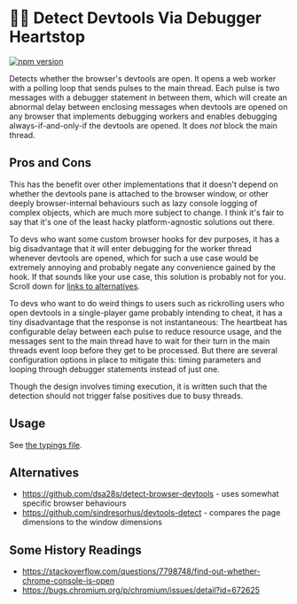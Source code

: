 # 💞🐛 Detect Devtools Via Debugger Heartstop

[![npm version][npm-version-label]][npm-url]

Detects whether the browser's devtools are open. It opens a web worker with a polling loop that sends pulses to the main thread. Each pulse is two messages with a debugger statement in between them, which will create an abnormal delay between enclosing messages when devtools are opened on any browser that implements debugging workers and enables debugging always-if-and-only-if the devtools are opened. It does _not_ block the main thread.

## Pros and Cons

This has the benefit over other implementations that it doesn't depend on whether the devtools pane is attached to the browser window, or other deeply browser-internal behaviours such as lazy console logging of complex objects, which are much more subject to change. I think it's fair to say that it's one of the least hacky platform-agnostic solutions out there.

To devs who want some custom browser hooks for dev purposes, it has a big disadvantage that it will enter debugging for the worker thread whenever devtools are opened, which for such a use case would be extremely annoying and probably negate any convenience gained by the hook. If that sounds like your use case, this solution is probably not for you. Scroll down for [links to alternatives](#Alternatives).

To devs who want to do weird things to users such as rickrolling users who open devtools in a single-player game probably intending to cheat, it has a tiny disadvantage that the response is not instantaneous: The heartbeat has configurable delay between each pulse to reduce resource usage, and the messages sent to the main thread have to wait for their turn in the main threads event loop before they get to be processed. But there are several configuration options in place to mitigate this: timing parameters and looping through debugger statements instead of just one.

Though the design involves timing execution, it is written such that the detection should not trigger false positives due to busy threads.

## Usage

See [the typings file](https://github.com/david-fong/detect-devtools-via-debugger-heartstop/blob/main/index.d.ts).

## Alternatives

- https://github.com/dsa28s/detect-browser-devtools - uses somewhat specific browser behaviours
- https://github.com/sindresorhus/devtools-detect - compares the page dimensions to the window dimensions

## Some History Readings

- https://stackoverflow.com/questions/7798748/find-out-whether-chrome-console-is-open
- https://bugs.chromium.org/p/chromium/issues/detail?id=672625

[npm-version-label]: https://img.shields.io/npm/v/detect-devtools-via-debugger-heartstop.svg?style=flat-square
[npm-url]: https://www.npmjs.com/package/detect-devtools-via-debugger-heartstop